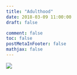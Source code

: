 ```yaml
---
title: "Adulthood"
date: 2018-03-09 11:00:00
draft: false

comment: false
toc: false
postMetaInFooter: false
mathjax: false
---
```

<img src="/images/2.png">
<!--more-->
